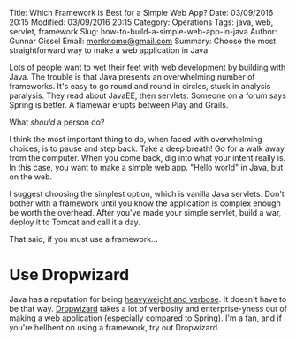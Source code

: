Title: Which Framework is Best for a Simple Web App?
Date: 03/09/2016 20:15
Modified: 03/09/2016 20:15
Category: Operations
Tags: java, web, servlet, framework
Slug: how-to-build-a-simple-web-app-in-java
Author: Gunnar Gissel
Email: monknomo@gmail.com
Summary: Choose the most straightforward way to make a web application in Java


Lots of people want to wet their feet with web development by building with Java.  The trouble is that Java presents an overwhelming number of frameworks.  It's easy to go round and round in circles, stuck in analysis paralysis.  They read about JavaEE, then servlets.  Someone on a forum says Spring is better.  A flamewar erupts between Play and Grails.

What *should* a person do?

I think the most important thing to do, when faced with overwhelming choices, is to pause and step back. Take a deep breath!  Go for a walk away from the computer.  When you come back, dig into what your intent really is.  In this case, you want to make a simple web app.  "Hello world" in Java, but on the web.

I suggest choosing the simplest option, which is vanilla Java servlets.  Don't bother with a framework until you know the application is complex enough be worth the overhead.  After you've made your simple servlet, build a war, deploy it to Tomcat and call it a day.

That said, if you must use a framework...

Use Dropwizard
=================

Java has a reputation for being [heavyweight and verbose](https://github.com/EnterpriseQualityCoding/FizzBuzzEnterpriseEdition).  It doesn't have to be that way.  [Dropwizard](www.dropwizard.io/) takes a lot of verbosity and enterprise-yness out of making a web application (especially compared to Spring).  I'm a fan, and if you're hellbent on using a framework, try out Dropwizard.